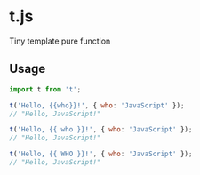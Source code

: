# t.js

Tiny template pure function

## Usage

```js
import t from 't';

t('Hello, {{who}}!', { who: 'JavaScript' });
// "Hello, JavaScript!"

t('Hello, {{ who }}!', { who: 'JavaScript' });
// "Hello, JavaScript!"

t('Hello, {{ WHO }}!', { who: 'JavaScript' });
// "Hello, JavaScript!"
```
